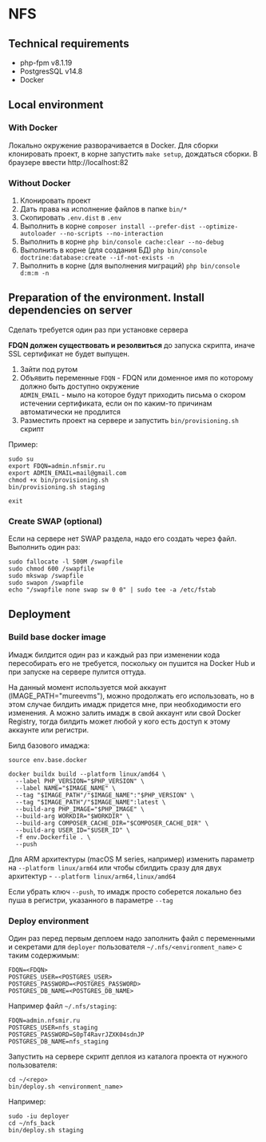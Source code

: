 # NFS

## Technical requirements

- php-fpm v8.1.19
- PostgresSQL v14.8
- Docker

## Local environment

### With Docker

Локально окружение разворачивается в Docker. Для сборки клонировать проект, в корне запустить `make setup`, дождаться сборки. В браузере ввести http://localhost:82

###  Without Docker

1. Клонировать проект
1. Дать права на исполнение файлов в папке `bin/*`
1. Скопировать `.env.dist` в `.env`
1. Выполнить в корне `composer install --prefer-dist --optimize-autoloader --no-scripts --no-interaction`
1. Выполнить в корне `php bin/console cache:clear --no-debug`
1. Выполнить в корне (для создания БД) `php bin/console doctrine:database:create --if-not-exists -n`
1. Выполнить в корне (для выполнения миграций) `php bin/console d:m:m -n`

## Preparation of the environment. Install dependencies on server

Сделать требуется один раз при установке сервера

**FDQN должен существовать и резолвиться** до запуска скрипта, иначе SSL сертификат не будет выпущен.


1. Зайти под рутом
1. Объявить переменные
  `FDQN` - FDQN или доменное имя по которому должно быть доступно окружение \
  `ADMIN_EMAIL` - мыло на которое будут приходить письма о скором истечении сертификата, если он по каким-то причинам автоматически не продлится
1. Разместить проект на сервере и запустить `bin/provisioning.sh` скрипт

Пример:

```
sudo su
export FDQN=admin.nfsmir.ru
export ADMIN_EMAIL=mail@gmail.com
chmod +x bin/provisioning.sh
bin/provisioning.sh staging

exit
```

### Create SWAP (optional)

Если на сервере нет SWAP раздела, надо его создать через файл. Выполнить один раз:

```
sudo fallocate -l 500M /swapfile
sudo chmod 600 /swapfile
sudo mkswap /swapfile
sudo swapon /swapfile
echo "/swapfile none swap sw 0 0" | sudo tee -a /etc/fstab
```

## Deployment

### Build base docker image

Имадж билдится один раз и каждый раз при изменении кода пересобирать его не требуется, поскольку он пушится на Docker Hub и при запуске на сервере пулится оттуда.

На данный момент используется мой аккаунт (IMAGE_PATH="mureevms"), можно продолжать его использовать, но в этом случае билдить имадж придется мне, при необходимости его изменения. А можно залить имадж в свой аккаунт или свой Docker Registry, тогда билдить может любой у кого есть доступ к этому аккаунте или регистри.

Билд базового имаджа:

```
source env.base.docker

docker buildx build --platform linux/amd64 \
  --label PHP_VERSION="$PHP_VERSION" \
  --label NAME="$IMAGE_NAME" \
  --tag "$IMAGE_PATH"/"$IMAGE_NAME":"$PHP_VERSION" \
  --tag "$IMAGE_PATH"/"$IMAGE_NAME":latest \
  --build-arg PHP_IMAGE="$PHP_IMAGE" \
  --build-arg WORKDIR="$WORKDIR" \
  --build-arg COMPOSER_CACHE_DIR="$COMPOSER_CACHE_DIR" \
  --build-arg USER_ID="$USER_ID" \
  -f env.Dockerfile . \
  --push
```

Для ARM архитектуры (macOS M series, например) изменить параметр на `--platform linux/arm64` или чтобы сбилдить сразу для двух архитектур - `--platform linux/arm64,linux/amd64`

Если убрать ключ `--push`, то имадж просто соберется локально без пуша в регистри, указанного в параметре `--tag`

### Deploy environment

Один раз перед первым деплоем надо заполнить файл с переменными и секретами для `deployer` пользователя `~/.nfs/<environment_name>` с таким содержимым:

```
FDQN=<FDQN>
POSTGRES_USER=<POSTGRES_USER>
POSTGRES_PASSWORD=<POSTGRES_PASSWORD>
POSTGRES_DB_NAME=<POSTGRES_DB_NAME>
```

Например файл `~/.nfs/staging`:

```
FDQN=admin.nfsmir.ru
POSTGRES_USER=nfs_staging
POSTGRES_PASSWORD=S0pT4RavrJZXK04sdnJP
POSTGRES_DB_NAME=nfs_staging
```

Запустить на сервере скрипт деплоя из каталога проекта от нужного пользователя:

```
cd ~/<repo>
bin/deploy.sh <environment_name>
```

Например:

```
sudo -iu deployer
cd ~/nfs_back
bin/deploy.sh staging
```
